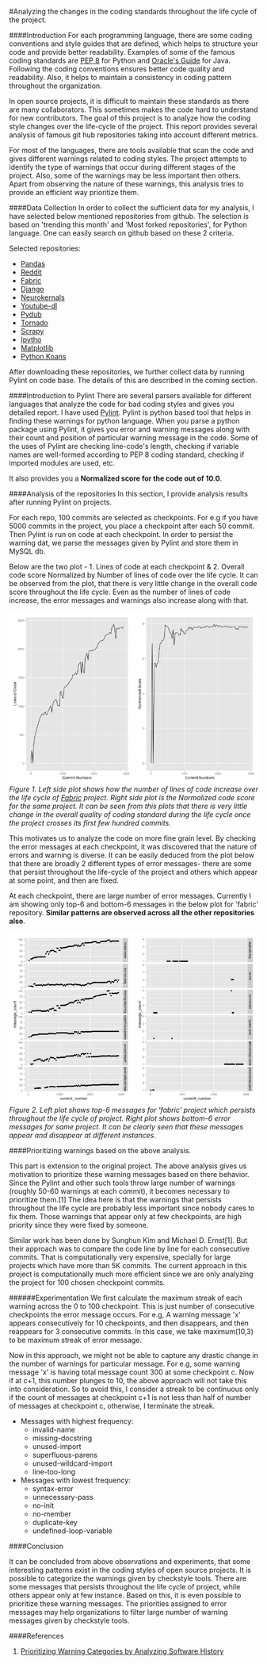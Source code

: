 #Analyzing the changes in the coding standards throughout the life cycle of the project.

####Introduction
For each programming language, there are some coding conventions and style guides that are defined, which helps to structure your code and provide better readability. Examples of some of the famous coding standards are [PEP 8](https://www.python.org/dev/peps/pep-0008) for Python and [Oracle's Guide](http://www.oracle.com/technetwork/java/codeconvtoc-136057.html) for Java. Following the coding conventions ensures better code quality and readability. Also, it helps to maintain a consistency in coding pattern throughout the organization. 

In open source projects, it is difficult to maintain these standards as there are many collaborators. This sometimes makes the code hard to understand for new contributors. The goal of this project is to analyze how the coding style changes over the life-cycle of the project. This report provides several analysis of famous git hub repositories taking into account different metrics. 

For most of the languages, there are tools available that scan the code and gives different warnings related to coding styles. The project attempts to identify the type of warnings that occur during different stages of the project. Also, some of the warnings may be less important then others. Apart from observing the nature of these warnings, this analysis tries to provide an efficient way prioritize them.

####Data Collection
In order to collect the sufficient data for my analysis, I have selected below mentioned repositories from github.
The selection is based on 'trending this month' and 'Most forked repositories', for Python language. One can easily search on github based on these 2 criteria.

Selected repositories:

- [Pandas](https://github.com/pydata/pandas.git)
- [Reddit](https://github.com/reddit/reddit.git)
- [Fabric](https://github.com/fabric/fabric.git)
- [Django](https://github.com/django/django.git)
- [Neurokernals](https://github.com/neurokernel/neurokernel.git)
- [Youtube-dl](https://github.com/rg3/youtube-dl.git)
- [Pydub](https://github.com/jiaaro/pydub.git)
- [Tornado](https://github.com/tornadoweb/tornado.git)
- [Scrapy](https://github.com/scrapy/scrapy.git)
- [Ipytho](https://github.com/ipython/ipython.git)
- [Matplotlib](https://github.com/matplotlib/matplotlib.git)
- [Python Koans](https://github.com/gregmalcolm/python_koans.git)

After downloading these repositories, we further collect data by running Pylint on code base. The details of this are described in the coming section.

####Introduction to Pylint
There are several parsers available for different languages that analyze the code for bad coding styles and gives you detailed report. I have used [Pylint](http://www.pylint.org/). Pylint is python based tool that helps in finding these warnings for python language. When you parse a python package using Pylint, it gives you error and warning messages along with their count and position of particular warning message in the code. Some of the uses of Pylint are checking line-code's length, checking if variable names are well-formed according to PEP 8 coding standard, checking if imported modules are used, etc. 

It also provides you a **Normalized score for the code out of 10.0**.

####Analysis of the repositories
In this section, I provide analysis results after running Pylint on projects. 

For each repo, 100 commits are selected as checkpoints. For e.g if you have 5000 commits in the project, you place a checkpoint after each 50 commit. Then Pylint is run on code at each checkpoint. In order to persist the warning dat, we parse the messages given by Pylint and store them in MySQL db.

Below are the two plot - 1. Lines of code at each checkpoint & 2. Overall code score Normalized by Number of lines of code over the life cycle. It can be observed from the plot, that there is very little change in the overall code score throughout the life cycle. Even as the number of lines of code increase, the error messages and warnings also increase along with that.

![Code Score](code_score.png)
*Figure 1. Left side plot shows how the number of lines of code increase over the life cycle of [Fabric](https://github.com/fabric/fabric.git) project. Right side plot is the Normalized code score for the same project. It can be seen from this plots that there is very little change in the overall quality of coding standard during the life cycle once the project crosses its first few hundred commits.*

This motivates us to analyze the code on more fine grain level. By checking the error messages at each checkpoint, it was discovered that the nature of errors and warning is diverse. It can be easily deduced from the plot below that there are broadly 2 different types of error messages- there are some that persist throughout the life-cycle of the project and others which appear at some point, and then are fixed.

At each checkpoint, there are large number of error messages. Currently I am showing only top-6 and bottom-6 messages in the below plot for 'fabric' repository. **Similar patterns are observed across all the other repositories also**.

![Number Of Messages](message_throughout_lifecyle.png)
*Figure 2. Left plot shows top-6 messages for 'fabric' project which persists throughout the life cycle of project. Right plot shows bottom-6 error messages for same project. It can be clearly seen that these messages appear and disappear at different instances.*

####Prioritizing warnings based on the above analysis.

This part is extension to the original project. The above analysis gives us motivation to prioritize these warning messages based on there behavior. Since the Pylint and other such tools throw large number of warnings (roughly 50-60 warnings at each commit), it becomes necessary to prioritize them.[1] The idea here is that the warnings that persists throughout the life cycle are probably less important since nobody cares to fix them. Those warnings that appear only at few checkpoints, are high priority since they were fixed by someone. 

Similar work has been done by Sunghun Kim and Michael D. Ernst[1]. But their approach was to compare the code line by line for each consecutive commits. That is computationally very expensive, specially for large projects which have more than 5K commits. The current approach in this project is computationally much more efficient since we are only analyzing the project for 100 chosen checkpoint commits.

######Experimentation
We first calculate the maximum streak of each warning across the 0 to 100 checkpoint. This is just number of consecutive checkpoints the error message occurs. For e.g, A warning message 'x' appears consecutively for 10 checkpoints, and then disappears, and then reappears for 3 consecutive commits. In this case, we take maximum(10,3) to be maximum streak of error message.

Now in this approach, we might not be able to capture any drastic change in the number of warnings for particular message. For e.g, some warning message 'x' is having total message count 300 at some checkpoint c. Now  if at c+1, this number plunges to 10, the above approach will not take this into consideration. So to avoid this, I consider a streak to be continuous only if the count of messages at checkpoint c+1 is not less than half of number of messages at checkpoint c, otherwise, I terminate the streak.


* Messages with highest frequency:
    * invalid-name
    * missing-docstring
    * unused-import
    * superfluous-parens
    * unused-wildcard-import
    * line-too-long
* Messages with lowest frequency:
    * syntax-error
    * unnecessary-pass
    * no-init
    * no-member
    * duplicate-key
    * undefined-loop-variable

####Conclusion

It can be concluded from above observations and experiments, that some interesting patterns exist in the coding styles of open source projects. It is possible to categorize the warnings given by checkstyle tools. There are some messages that persists throughout the life cycle of project, while others appear only at few instance. Based on this, it is even possible to prioritize these warning messages. The priorities assigned to error messages may help organizations to filter large number of warning messages given by checkstyle tools.

####References

1. [Prioritizing Warning Categories by Analyzing Software History](https://github.ncsu.edu/CSC510-Fall2014/Empirical-CheckStyle/blob/master/papers/Warnings.pdf?raw=true)
